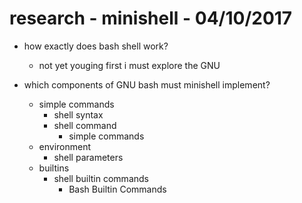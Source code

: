 # research - minishell - 04/10/2017

* how exactly does bash shell work?
	* not yet youging first i must explore the GNU

* which components of GNU bash must minishell implement?
	* simple commands
		* shell syntax
		* shell command
			* simple commands
	* environment
		* shell parameters
	* builtins
		* shell builtin commands 
			* Bash Builtin Commands





